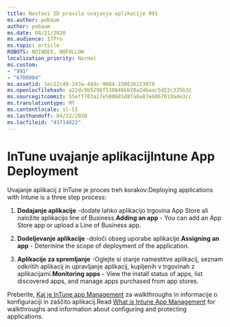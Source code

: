 ```yaml
---
title: Nastavi ID pravila uvajanja aplikacije 991
ms.author: pebaum
author: pebaum
ms.date: 04/21/2020
ms.audience: ITPro
ms.topic: article
ROBOTS: NOINDEX, NOFOLLOW
localization_priority: Normal
ms.custom:
- "991"
- "6700004"
ms.assetid: 1ec12c49-243a-44dc-9084-15863b223078
ms.openlocfilehash: a22dc9b5298f530846bb20a2d6aac5d22c335b32
ms.sourcegitcommit: 55eff703a17e500681d8fa6a87eb067019ade3cc
ms.translationtype: MT
ms.contentlocale: sl-SI
ms.lasthandoff: 04/22/2020
ms.locfileid: "43714022"
---
```

# <a name="intune-app-deployment"></a><span data-ttu-id="04ca0-102">InTune uvajanje aplikacij</span><span class="sxs-lookup"><span data-stu-id="04ca0-102">Intune App Deployment</span></span>

<span data-ttu-id="04ca0-103">Uvajanje aplikacij z InTune je proces treh korakov:</span><span class="sxs-lookup"><span data-stu-id="04ca0-103">Deploying applications with Intune is a three step process:</span></span>
  
1. <span data-ttu-id="04ca0-104">**Dodajanje aplikacije** -dodate lahko aplikacijo trgovina App Store ali naložite aplikacijo line of Business.</span><span class="sxs-lookup"><span data-stu-id="04ca0-104">**Adding an app** - You can add an App Store app or upload a Line of Business app.</span></span>

2. <span data-ttu-id="04ca0-105">**Dodeljevanje aplikacije** -določi obseg uporabe aplikacije.</span><span class="sxs-lookup"><span data-stu-id="04ca0-105">**Assigning an app** - Determine the scope of deployment of the application.</span></span>

3. <span data-ttu-id="04ca0-106">**Aplikacije za spremljanje** -Oglejte si stanje namestitve aplikacij, seznam odkritih aplikacij in upravljanje aplikacij, kupljenih v trgovinah z aplikacijami.</span><span class="sxs-lookup"><span data-stu-id="04ca0-106">**Monitoring apps** - View the install status of apps, list discovered apps, and manage apps purchased from app stores.</span></span>

<span data-ttu-id="04ca0-107">Preberite, [Kaj je InTune app Management](https://docs.microsoft.com/intune/app-management) za walkthroughs in informacije o konfiguraciji in zaščito aplikacij.</span><span class="sxs-lookup"><span data-stu-id="04ca0-107">Read [What is Intune App Management](https://docs.microsoft.com/intune/app-management) for walkthroughs and information about configuring and protecting applications.</span></span>
  